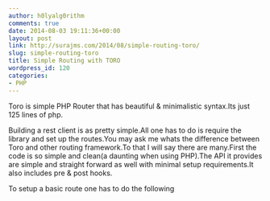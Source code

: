 ```yaml
---
author: h0lyalg0rithm
comments: true
date: 2014-08-03 19:11:36+00:00
layout: post
link: http://surajms.com/2014/08/simple-routing-toro/
slug: simple-routing-toro
title: Simple Routing with TORO
wordpress_id: 120
categories:
- PHP
---
```


Toro is simple PHP Router that has beautiful & minimalistic syntax.Its just 125 lines of php.

Building a rest client is as pretty simple.All one has to do is require the library and set up the routes.You may ask me whats the difference between Toro and other routing framework.To that I will say there are many.First the code is so simple and clean(a daunting when using PHP).The API it provides are simple and straight forward as well with minimal setup requirements.It also includes pre & post hooks.

To setup a basic route one has to do the following


